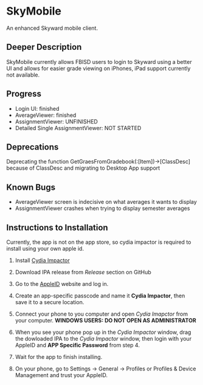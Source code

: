# SkyMobile
An enhanced Skyward mobile client. 

## Deeper Description
SkyMobile currently allows FBISD users to login to Skyward using a better UI and allows for easier grade viewing on iPhones, iPad support currently not available.  

## Progress
* Login UI: finished
* AverageViewer: finished
* AssignmentViewer: UNFINISHED
* Detailed Single AssignmentViewer: NOT STARTED

## Deprecations
Deprecating the function GetGraesFromGradebook(:[Item])->[ClassDesc] because of ClassDesc and migrating to Desktop App support

## Known Bugs
+ AverageViewer screen is indecisive on what averages it wants to display
+ AssignmentViewer crashes when trying to display semester averages

## Instructions to Installation
Currently, the app is not on the app store, so cydia impactor is required to install using your own apple id.

1. Install [Cydia Impactor](http://www.cydiaimpactor.com/ "Cydia Impactor")

2. Download IPA release from *Release* section on GitHub

3. Go to the [AppleID](https://appleid.apple.com/#!&page=signin "Manage my apple ID") website and log in.

4. Create an app-specific passcode and name it **Cydia Impactor**, then save it to a secure location.

5. Connect your phone to you computer and open *Cydia Imapctor* from your computer. **WINDOWS USERS: DO NOT OPEN AS ADMINISTRATOR**

6. When you see your phone pop up in the *Cydia Impactor* window, drag the dowloaded IPA to the *Cydia Impactor* window, then login with your AppleID and **APP Specific Password** from step 4.

7. Wait for the app to finish installing.

8. On your phone, go to Settings -> General -> Profiles or Profiles & Device Management and trust your AppleID.
